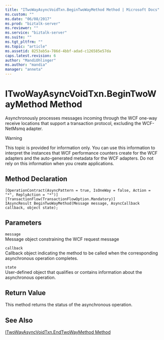 ```yaml
---
title: "ITwoWayAsyncVoidTxn.BeginTwoWayMethod Method | Microsoft Docs"
ms.custom: ""
ms.date: "06/08/2017"
ms.prod: "biztalk-server"
ms.reviewer: ""
ms.service: "biztalk-server"
ms.suite: ""
ms.tgt_pltfrm: ""
ms.topic: "article"
ms.assetid: 8253ab5a-786d-4bbf-adad-c126585e57da
caps.latest.revision: 6
author: "MandiOhlinger"
ms.author: "mandia"
manager: "anneta"
---
```

# ITwoWayAsyncVoidTxn.BeginTwoWayMethod Method
Asynchronously processes messages incoming through the WCF one-way receive locations that support a transaction protocol, excluding the WCF-NetMsmq adapter.  
  
> [!WARNING]
>  This topic is provided for information only. You can use this information to interpret the instances that WCF performance counters create for the WCF adapters and the auto-generated metadata for the WCF adapters. Do not rely on this information when you create applications.  
  
## Method Declaration  
  
```  
[OperationContract(AsyncPattern = true, IsOneWay = false, Action = "*", ReplyAction = "*")]  
[TransactionFlow(TransactionFlowOption.Mandatory)]  
IAsyncResult BeginTwoWayMethod(Message message, AsyncCallback callback, object state);  
```  
  
## Parameters  
 `message`  
 Message object constraining the WCF request message  
  
 `callback`  
 Callback object indicating the method to be called when the corresponding asynchronous operation completes.  
  
 `state`  
 User-defined object that qualifies or contains information about the asynchronous operation.  
  
## Return Value  
 This method returns the status of the asynchronous operation.  
  
## See Also  
 [ITwoWayAsyncVoidTxn.EndTwoWayMethod Method](../core/itwowayasyncvoidtxn-endtwowaymethod-method.md)